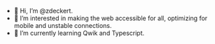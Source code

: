 - 👋 Hi, I’m @zdeckert.
- 👀 I’m interested in making the web accessible for all, optimizing for mobile and unstable connections. 
- 🌱 I’m currently learning Qwik and Typescript.

<!---
zdeckert/zdeckert is a ✨ special ✨ repository because its `README.md` (this file) appears on your GitHub profile.
You can click the Preview link to take a look at your changes.
--->
